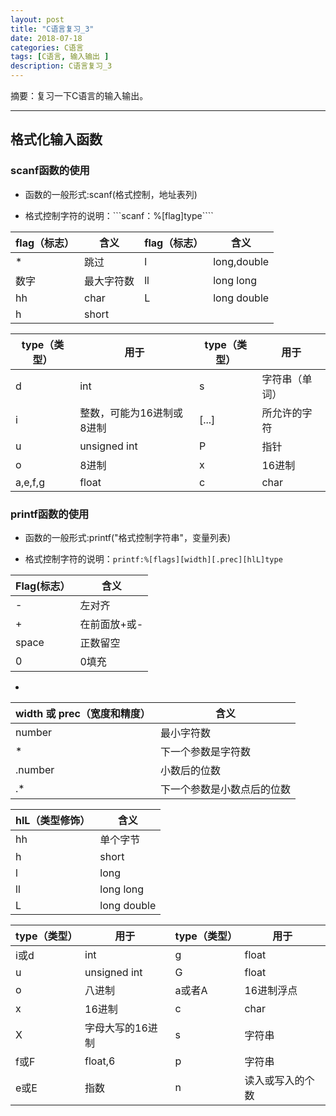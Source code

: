 ```yaml
---
layout: post
title: "C语言复习_3"
date: 2018-07-18
categories: C语言
tags: [C语言, 输入输出 ]
description: C语言复习_3
---
```


摘要：复习一下C语言的输入输出。

---

## 格式化输入函数

### scanf函数的使用

- 函数的一般形式:scanf(格式控制，地址表列)

- 格式控制字符的说明：```scanf：%[flag]type````


| flag（标志） | 含义 | flag（标志） | 含义 |
| --- | --- | --- | --- |
| * | 跳过 | l | long,double |
| 数字 | 最大字符数 | ll | long long |
| hh | char | L | long double |
| h | short |

| type（类型） | 用于 | type（类型） | 用于 |
| --- | --- | --- | --- |
| d | int | s | 字符串（单词） |
| i | 整数，可能为16进制或8进制 | [...] | 所允许的字符 |
| u | unsigned int | P | 指针 |
| o | 8进制 | x | 16进制 |
| a,e,f,g | float | c | char |

### printf函数的使用

- 函数的一般形式:printf("格式控制字符串"，变量列表)

- 格式控制字符的说明：```printf:%[flags][width][.prec][hlL]type```

| Flag(标志） | 含义 |
| --- | --- |
| - | 左对齐 |
| + | 在前面放+或- |
| space | 正数留空 |
| 0 | 0填充 |

-

| width 或 prec（宽度和精度） | 含义 |
| --- | --- |
| number | 最小字符数 |
| * | 下一个参数是字符数 |
| .number | 小数后的位数 |
| .* | 下一个参数是小数点后的位数 |

| hlL（类型修饰） | 含义 |
| --- | --- |
| hh | 单个字节 |
| h | short |
| l | long |
| ll | long long |
| L | long double |

| type（类型） | 用于 | type（类型） | 用于 |
| --- | --- | --- | --- |
| i或d | int | g | float |
| u| unsigned int | G | float |
| o | 八进制 | a或者A | 16进制浮点 |
| x | 16进制 | c | char |
| X | 字母大写的16进制 | s | 字符串 |
| f或F | float,6 | p | 字符串 |
| e或E | 指数 | n | 读入或写入的个数 |

